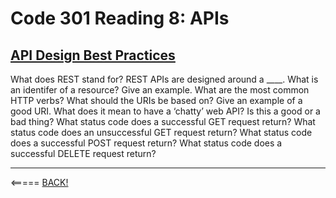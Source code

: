 # Code 301 Reading 8: APIs

## [API Design Best Practices](https://docs.microsoft.com/en-us/azure/architecture/best-practices/api-design)

What does REST stand for?
REST APIs are designed around a ____.
What is an identifer of a resource? Give an example.
What are the most common HTTP verbs?
What should the URIs be based on?
Give an example of a good URI.
What does it mean to have a ‘chatty’ web API? Is this a good or a bad thing?
What status code does a successful GET request return?
What status code does an unsuccessful GET request return?
What status code does a successful POST request return?
What status code does a successful DELETE request return?

---

<===== [BACK!](README.md)
